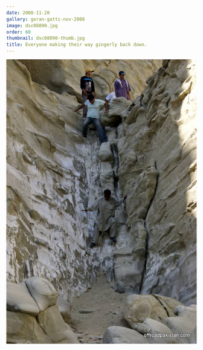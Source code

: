 ```yaml
---
date: 2008-11-20
gallery: goran-gatti-nov-2008
image: dsc08090.jpg
order: 60
thumbnail: dsc08090-thumb.jpg
title: Everyone making their way gingerly back down.
---
```


![Everyone making their way gingerly back down.](./dsc08090.jpg)